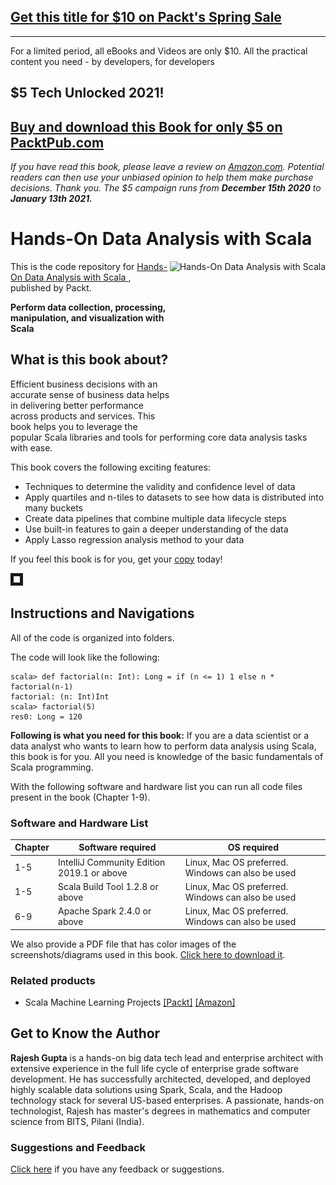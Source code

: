 ## [Get this title for $10 on Packt's Spring Sale](https://www.packt.com/B10917?utm_source=github&utm_medium=packt-github-repo&utm_campaign=spring_10_dollar_2022)
-----
For a limited period, all eBooks and Videos are only $10. All the practical content you need \- by developers, for developers

## $5 Tech Unlocked 2021!
[Buy and download this Book for only $5 on PacktPub.com](https://www.packtpub.com/product/hands-on-data-analysis-with-scala/9781789346114)
-----
*If you have read this book, please leave a review on [Amazon.com](https://www.amazon.com/gp/product/1789346118).     Potential readers can then use your unbiased opinion to help them make purchase decisions. Thank you. The $5 campaign         runs from __December 15th 2020__ to __January 13th 2021.__*

# Hands-On Data Analysis with Scala 

<a href="https://prod.packtpub.com/in/big-data-and-business-intelligence/hands-data-analysis-scala?utm_source=github&utm_medium=repository&utm_campaign="><img src="https://prod.packtpub.com/media/catalog/product/cache/e4d64343b1bc593f1c5348fe05efa4a6/b/1/b10917_mockupcover.png" alt="Hands-On Data Analysis with Scala " height="256px" align="right"></a>

This is the code repository for [Hands-On Data Analysis with Scala ](https://prod.packtpub.com/in/big-data-and-business-intelligence/hands-data-analysis-scala?utm_source=github&utm_medium=repository&utm_campaign=), published by Packt.

**Perform data collection, processing, manipulation, and visualization with Scala**

## What is this book about?
Efficient business decisions with an accurate sense of business data helps in delivering better performance across products and services. This book helps you to leverage the popular Scala libraries and tools for performing core data analysis tasks with ease.

This book covers the following exciting features:
* Techniques to determine the validity and confidence level of data
* Apply quartiles and n-tiles to datasets to see how data is distributed into many buckets
* Create data pipelines that combine multiple data lifecycle steps
* Use built-in features to gain a deeper understanding of the data
* Apply Lasso regression analysis method to your data

If you feel this book is for you, get your [copy](https://www.amazon.com/dp/1789346118) today!

<a href="https://www.packtpub.com/?utm_source=github&utm_medium=banner&utm_campaign=GitHubBanner"><img src="https://raw.githubusercontent.com/PacktPublishing/GitHub/master/GitHub.png" 
alt="https://www.packtpub.com/" border="5" /></a>

## Instructions and Navigations
All of the code is organized into folders. 

The code will look like the following:
```
scala> def factorial(n: Int): Long = if (n <= 1) 1 else n * factorial(n-1)
factorial: (n: Int)Int
scala> factorial(5)
res0: Long = 120
```

**Following is what you need for this book:**
If you are a data scientist or a data analyst who wants to learn how to perform data analysis using Scala, this book is for you. All you need is knowledge of the basic fundamentals of Scala programming.

With the following software and hardware list you can run all code files present in the book (Chapter 1-9).
### Software and Hardware List
| Chapter  | Software required                          | OS required                                       |
| -------- | ------------------------------------       | ------------------------------------------------- |
| 1-5      | IntelliJ Community Edition 2019.1 or above | Linux, Mac OS preferred. Windows can also be used |
| 1-5      | Scala Build Tool 1.2.8 or above            | Linux, Mac OS preferred. Windows can also be used |
| 6-9      | Apache Spark 2.4.0 or above                | Linux, Mac OS preferred. Windows can also be used |

We also provide a PDF file that has color images of the screenshots/diagrams used in this book. [Click here to download it](https://www.packtpub.com/sites/default/files/downloads/9781789346114_ColorImages.pdf).

### Related products
* Scala Machine Learning Projects [[Packt]](https://www.packtpub.com/big-data-and-business-intelligence/scala-machine-learning-projects?utm_source=github&utm_medium=repository&utm_campaign=) [[Amazon]](https://www.amazon.com/dp/1788479041)


## Get to Know the Author
**Rajesh Gupta** is a hands-on big data tech lead and enterprise architect with extensive experience in the full life cycle of enterprise grade software development. He has successfully architected, developed, and deployed highly scalable data solutions using Spark, Scala, and the Hadoop technology stack for several US-based enterprises. A passionate, hands-on technologist, Rajesh has master's degrees in mathematics and computer science from BITS, Pilani (India).



### Suggestions and Feedback
[Click here](https://docs.google.com/forms/d/e/1FAIpQLSdy7dATC6QmEL81FIUuymZ0Wy9vH1jHkvpY57OiMeKGqib_Ow/viewform) if you have any feedback or suggestions.


